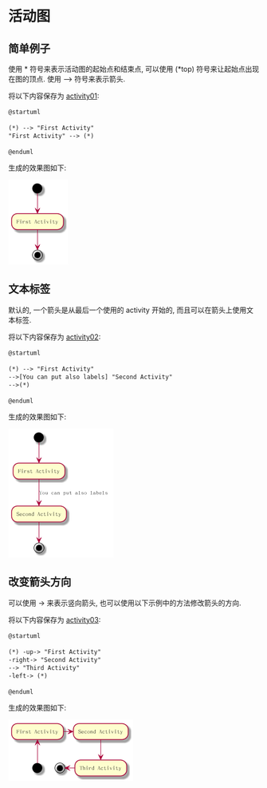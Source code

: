 # 活动图 #

## 简单例子 ##

使用 * 符号来表示活动图的起始点和结束点, 可以使用 (*top) 符号来让起始点出现在图的顶点. 使用 --> 符号来表示箭头.

将以下内容保存为 [activity01](https://github.com/lsytj0413/learn-note/blob/master/draw/plantuml/activity/activity01.pum):

```
@startuml

(*) --> "First Activity"
"First Activity" --> (*)

@enduml
```

生成的效果图如下:

![activity01.png](https://github.com/lsytj0413/learn-note/blob/master/draw/plantuml/activity/activity01.png)

## 文本标签 ##

默认的, 一个箭头是从最后一个使用的 activity 开始的, 而且可以在箭头上使用文本标签.

将以下内容保存为 [activity02](https://github.com/lsytj0413/learn-note/blob/master/draw/plantuml/activity/activity02.pum):

```
@startuml

(*) --> "First Activity"
-->[You can put also labels] "Second Activity"
-->(*)

@enduml
```

生成的效果图如下:

![activity02.png](https://github.com/lsytj0413/learn-note/blob/master/draw/plantuml/activity/activity02.png)

## 改变箭头方向 ##

可以使用 -> 来表示竖向箭头, 也可以使用以下示例中的方法修改箭头的方向.

将以下内容保存为 [activity03](https://github.com/lsytj0413/learn-note/blob/master/draw/plantuml/activity/activity03.pum):

```
@startuml

(*) -up-> "First Activity"
-right-> "Second Activity"
--> "Third Activity"
-left-> (*)

@enduml
```

生成的效果图如下:

![activity03.png](https://github.com/lsytj0413/learn-note/blob/master/draw/plantuml/activity/activity03.png)
